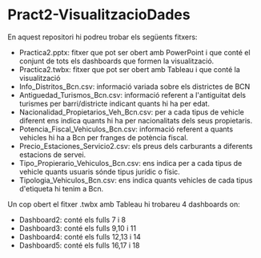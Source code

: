 # Pract2-VisualitzacioDades

En aquest repositori hi podreu trobar els següents fitxers:
  * Practica2.pptx: fitxer que pot ser obert amb PowerPoint i que conté el conjunt de tots els dashboards que formen la visualització.
  * Practica2.twbx: fitxer que pot ser obert amb Tableau i que conté la visualització 
  * Info_Distritos_Bcn.csv: informació variada sobre els districtes de BCN
  * Antiguedad_Turismos_Bcn.csv: informació referent a l'antiguitat dels turismes per barri/districte indicant quants hi ha per edat.
  * Nacionalidad_Propietarios_Veh_Bcn.csv: per a cada tipus de vehicle diferent ens indica quants hi ha per nacionalitats dels seus propietaris.
  * Potencia_Fiscal_Vehiculos_Bcn.csv: informació referent a quants vehicles hi ha a Bcn per franges de potència fiscal.
  * Precio_Estaciones_Servicio2.csv: els preus dels carburants a diferents estacions de servei.
  * Tipo_Propierario_Vehiculos_Bcn.csv: ens indica per a cada tipus de vehicle quants usuaris sónde tipus jurídic o físic.
  * Tipologia_Vehiculos_Bcn.csv: ens indica quants vehicles de cada tipus d'etiqueta hi tenim a Bcn.

Un cop obert el fitxer .twbx amb Tableau hi trobareu 4 dashboards on:
 * Dashboard2: conté els fulls 7 i 8
 * Dashboard3: conté els fulls 9,10 i 11
 * Dashboard4: conté els fulls 12,13 i 14
 * Dashboard5: conté els fulls 16,17 i 18
